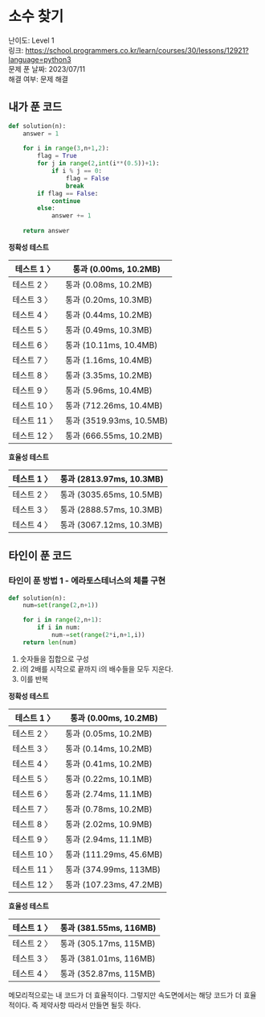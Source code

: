 # 소수 찾기

난이도: Level 1  
링크: https://school.programmers.co.kr/learn/courses/30/lessons/12921?language=python3  
문제 푼 날짜: 2023/07/11  
해결 여부: 문제 해결  

## 내가 푼 코드

```python
def solution(n):
    answer = 1
    
    for i in range(3,n+1,2):
        flag = True
        for j in range(2,int(i**(0.5))+1):
            if i % j == 0:
                flag = False
                break
        if flag == False:
            continue
        else:
            answer += 1
        
    return answer
```

************************************정확성 테스트************************************

| 테스트 1 〉 | 통과 (0.00ms, 10.2MB) |
| --- | --- |
| 테스트 2 〉 | 통과 (0.08ms, 10.2MB) |
| 테스트 3 〉 | 통과 (0.20ms, 10.3MB) |
| 테스트 4 〉 | 통과 (0.44ms, 10.2MB) |
| 테스트 5 〉 | 통과 (0.49ms, 10.3MB) |
| 테스트 6 〉 | 통과 (10.11ms, 10.4MB) |
| 테스트 7 〉 | 통과 (1.16ms, 10.4MB) |
| 테스트 8 〉 | 통과 (3.35ms, 10.2MB) |
| 테스트 9 〉 | 통과 (5.96ms, 10.4MB) |
| 테스트 10 〉 | 통과 (712.26ms, 10.4MB) |
| 테스트 11 〉 | 통과 (3519.93ms, 10.5MB) |
| 테스트 12 〉 | 통과 (666.55ms, 10.2MB) |

**효율성 테스트**

| 테스트 1 〉 | 통과 (2813.97ms, 10.3MB) |
| --- | --- |
| 테스트 2 〉 | 통과 (3035.65ms, 10.5MB) |
| 테스트 3 〉 | 통과 (2888.57ms, 10.3MB) |
| 테스트 4 〉 | 통과 (3067.12ms, 10.3MB) |

## 타인이 푼 코드

### 타인이 푼 방법 1 - 에라토스테너스의 체를 구현

```python
def solution(n):
    num=set(range(2,n+1))

    for i in range(2,n+1):
        if i in num:
            num-=set(range(2*i,n+1,i))
    return len(num)
```

1. 숫자들을 집합으로 구성
2. i의 2배를 시작으로 끝까지 i의 배수들을 모두 지운다.
3. 이를 반복

************************************정확성 테스트************************************

| 테스트 1 〉 | 통과 (0.00ms, 10.2MB) |
| --- | --- |
| 테스트 2 〉 | 통과 (0.05ms, 10.2MB) |
| 테스트 3 〉 | 통과 (0.14ms, 10.2MB) |
| 테스트 4 〉 | 통과 (0.41ms, 10.2MB) |
| 테스트 5 〉 | 통과 (0.22ms, 10.1MB) |
| 테스트 6 〉 | 통과 (2.74ms, 11.1MB) |
| 테스트 7 〉 | 통과 (0.78ms, 10.2MB) |
| 테스트 8 〉 | 통과 (2.02ms, 10.9MB) |
| 테스트 9 〉 | 통과 (2.94ms, 11.1MB) |
| 테스트 10 〉 | 통과 (111.29ms, 45.6MB) |
| 테스트 11 〉 | 통과 (374.99ms, 113MB) |
| 테스트 12 〉 | 통과 (107.23ms, 47.2MB) |

**효율성 테스트**

| 테스트 1 〉 | 통과 (381.55ms, 116MB) |
| --- | --- |
| 테스트 2 〉 | 통과 (305.17ms, 115MB) |
| 테스트 3 〉 | 통과 (381.01ms, 116MB) |
| 테스트 4 〉 | 통과 (352.87ms, 115MB) |

메모리적으로는 내 코드가 더 효율적이다. 그렇지만 속도면에서는 해당 코드가 더 효율적이다. 즉 제약사항 따라서 만들면 될듯 하다.
